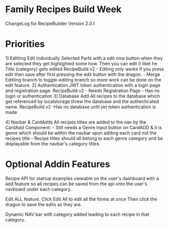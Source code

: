 # Family Recipes Build Week 

ChangeLog for RecipeBuilder Version 2.0.1

# Priorities 
1]  Editting
Edit individually Selected  Parts with a edit now button when they are selected they get highlighted some how. Then you can edit it liket he Title (category) gets edited
RecipeBuild.v2
    - Editing only works if you press edit then save after first pressing the edit button with the dragon. 
    - Merge Editting branch to toggle-editing branch so more work can be done on the edit feature. 
2]  Authentication
JWT token authentication with a login page and registration page. 
RecipeBuild.v2
    - Needs Registration Page
    - Has no login or authentication
3]  Database
Add All recipes to the database which get referenced by localstorage threw the database and the authenticated name. 
RecipeBuild.v2
    -Has no database until jwt token authentication is made

4]  Navbar & CardAdds
All recipes titles are added to the nav by the CardAdd Component.
    - Still needs a Genre Input button on CardADD & it is genre which should be within the navbar upon adding each card not the recipes title
    - Recipe titles should all belong to each genre category and be displayable from the navbar's category titles. 
# Optional Addin Features 

Recipe API for startup examples viewable on the user's dashboard with a add feature so all recipes can be saved from the api onto the user's navboard under each category.

Edit ALL feature. Click Edit All to edit all the forms at once  Then click the dragon to save the edits as they are.

Dynamic NAV bar with category added leading to each recipe in that category.



